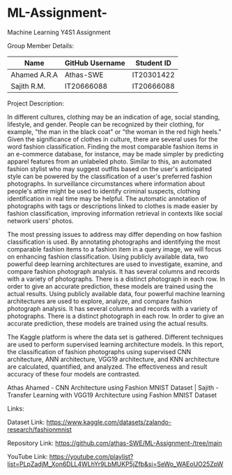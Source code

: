 # ML-Assignment-
Machine Learning Y4S1 Assignment 

Group Member Details:

| Name         | GitHub Username     | Student ID     |
|--------------|---------------------|----------------|
| Ahamed A.R.A |  Athas-SWE          | IT20301422     |
| Sajith R.M.  | IT20666088          | IT20666088     |


Project Description:

In different cultures, clothing may be an indication of age, social standing, lifestyle, and gender. People can be recognized by their clothing, for example, "the man in the black coat" or "the woman in the red high heels." Given the significance of clothes in culture, there are several uses for the word fashion classification. Finding the most comparable fashion items in an e-commerce database, for instance, may be made simpler by predicting apparel features from an unlabeled photo. Similar to this, an automated fashion stylist who may suggest outfits based on the user's anticipated style can be powered by the classification of a user's preferred fashion photographs. In surveillance circumstances where information about people's attire might be used to identify criminal suspects, clothing identification in real time may be helpful. The automatic annotation of photographs with tags or descriptions linked to clothes is made easier by fashion classification, improving information retrieval in contexts like social network users' photos.

The most pressing issues to address may differ depending on how fashion classification is used. By annotating photographs and identifying the most comparable fashion items to a fashion item in a query image, we will focus on enhancing fashion classification. Using publicly available data, two powerful deep learning architectures are used to investigate, examine, and compare fashion photograph analysis. It has several columns and records with a variety of photographs. There is a distinct photograph in each row. In order to give an accurate prediction, these models are trained using the actual results. Using publicly available data, four powerful machine learning architectures are used to explore, analyze, and compare fashion photograph analysis. It has several columns and records with a variety of photographs. There is a distinct photograph in each row. In order to give an accurate prediction, these models are trained using the actual results.

The Kaggle platform is where the data set is gathered. Different techniques are used to perform supervised learning architecture models. In this report, the classification of fashion photographs using supervised CNN architecture, ANN architecture, VGG19 architecture, and KNN architecture are calculated, quantified, and analyzed. The effectiveness and result accuracy of these four models are contrasted.

Athas Ahamed - CNN Architecture using Fashion MNIST Dataset | Sajith - Transfer Learning with VGG19 Architecture using Fashion MNIST Dataset 

Links:

Dataset Link: https://www.kaggle.com/datasets/zalando-research/fashionmnist

Repository Link: https://github.com/athas-SWE/ML-Assignment-/tree/main

YouTube Link: https://youtube.com/playlist?list=PLpZadjM_Xon6DLL4WLhYr9LbMUKP5jZfb&si=SeWo_WAEoUO25ZpW
